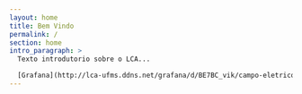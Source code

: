 ```yaml
---
layout: home
title: Bem Vindo
permalink: /
section: home
intro_paragraph: >
  Texto introdutorio sobre o LCA...

  [Grafana](http://lca-ufms.ddns.net/grafana/d/BE7BC_vik/campo-eletrico-raios?refresh=30s&orgId=1)
---
```

